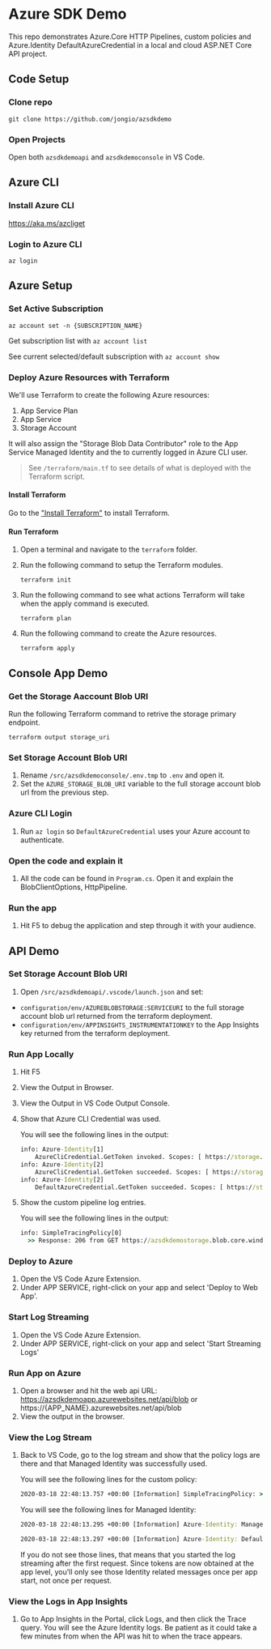 # Azure SDK Demo

This repo demonstrates Azure.Core HTTP Pipelines, custom policies and Azure.Identity DefaultAzureCredential in a local and cloud ASP.NET Core API project.

## Code Setup

### Clone repo

`git clone https://github.com/jongio/azsdkdemo`

### Open Projects

Open both `azsdkdemoapi` and `azsdkdemoconsole` in VS Code.

## Azure CLI

### Install Azure CLI

https://aka.ms/azcliget

### Login to Azure CLI

`az login`

## Azure Setup

### Set Active Subscription

`az account set -n {SUBSCRIPTION_NAME}`

Get subscription list with `az account list`

See current selected/default subscription with `az account show`

### Deploy Azure Resources with Terraform

We'll use Terraform to create the following Azure resources:

1. App Service Plan
1. App Service
1. Storage Account

It will also assign the "Storage Blob Data Contributor" role to the App Service Managed Identity and the to currently logged in Azure CLI user.

> See `/terraform/main.tf` to see details of what is deployed with the Terraform script.

#### Install Terraform

Go to the ["Install Terraform"](https://learn.hashicorp.com/terraform/getting-started/install.html#install-terraform) to install Terraform.

#### Run Terraform

1. Open a terminal and navigate to the `terraform` folder.

1. Run the following command to setup the Terraform modules.

   `terraform init`

1. Run the following command to see what actions Terraform will take when the apply command is executed.

   `terraform plan`

1. Run the following command to create the Azure resources.

   `terraform apply`

## Console App Demo

### Get the Storage Aaccount Blob URI

Run the following Terraform command to retrive the storage primary endpoint.

`terraform output storage_uri`

### Set Storage Account Blob URI

1. Rename `/src/azsdkdemoconsole/.env.tmp` to `.env` and open it.
1. Set the `AZURE_STORAGE_BLOB_URI` variable to the full storage account blob url from the previous step.

### Azure CLI Login

1. Run `az login` so `DefaultAzureCredential` uses your Azure account to authenticate.

### Open the code and explain it

1. All the code can be found in `Program.cs`. Open it and explain the BlobClientOptions, HttpPipeline.

### Run the app

1. Hit F5 to debug the application and step through it with your audience.

## API Demo

### Set Storage Account Blob URI

1. Open `/src/azsdkdemoapi/.vscode/launch.json` and set:
 - `configuration/env/AZUREBLOBSTORAGE:SERVICEURI` to the full storage account blob url returned from the terraform deployment.
 - `configuration/env/APPINSIGHTS_INSTRUMENTATIONKEY` to the App Insights key returned from the terraform deployment.


### Run App Locally

1. Hit F5
1. View the Output in Browser.
1. View the Output in VS Code Output Console.
1. Show that Azure CLI Credential was used.

   You will see the following lines in the output:

   ```cmd
   info: Azure-Identity[1]
       AzureCliCredential.GetToken invoked. Scopes: [ https://storage.azure.com/.default ] ParentRequestId: c7e8b2b7-a86d-4710-a10e-99f44eedb8bc
   info: Azure-Identity[2]
       AzureCliCredential.GetToken succeeded. Scopes: [ https://storage.azure.com/.default ] ParentRequestId: c7e8b2b7-a86d-4710-a10e-99f44eedb8bc ExpiresOn: 2020-03-18T23:12:27.2820620+00:00
   info: Azure-Identity[2]
       DefaultAzureCredential.GetToken succeeded. Scopes: [ https://storage.azure.com/.default ] ParentRequestId: c7e8b2b7-a86d-4710-a10e-99f44eedb8bc ExpiresOn: 2020-03-18T23:12:27.2820620+00:00
   ```

1. Show the custom pipeline log entries.

   You will see the following lines in the output:

   ```cmd
   info: SimpleTracingPolicy[0]
     >> Response: 206 from GET https://azsdkdemostorage.blob.core.windows.net/blobs/blob.txt
   ```

### Deploy to Azure

1. Open the VS Code Azure Extension.
1. Under APP SERVICE, right-click on your app and select 'Deploy to Web App'.

### Start Log Streaming

1. Open the VS Code Azure Extension.
1. Under APP SERVICE, right-click on your app and select 'Start Streaming Logs'

### Run App on Azure

1. Open a browser and hit the web api URL: https://azsdkdemoapp.azurewebsites.net/api/blob or https://{APP_NAME}.azurewebsites.net/api/blob
1. View the output in the browser.

### View the Log Stream

1. Back to VS Code, go to the log stream and show that the policy logs are there and that Managed Identity was successfully used.

   You will see the following lines for the custom policy:

   ```cmd
   2020-03-18 22:48:13.757 +00:00 [Information] SimpleTracingPolicy: >> Response: 206 from GET https://azsdkdemostorage.blob.core.windows.net/blobs/blob.txt
   ```

   You will see the following lines for Managed Identity:

   ```cmd
   2020-03-18 22:48:13.295 +00:00 [Information] Azure-Identity: ManagedIdentityCredential.GetToken succeeded. Scopes: [ https://storage.azure.com/.default ] ParentRequestId: 1fce14b9-720a-45a0-af21-146098f3ec25 ExpiresOn: 2020-03-19T01:49:40.0000000+00:00

   2020-03-18 22:48:13.297 +00:00 [Information] Azure-Identity: DefaultAzureCredential.GetToken succeeded. Scopes: [ https://storage.azure.com/.default ] ParentRequestId: 1fce14b9-720a-45a0-af21-146098f3ec25 ExpiresOn: 2020-03-19T01:49:40.0000000+00:00
   ```

   If you do not see those lines, that means that you started the log streaming after the first request. Since tokens are now obtained at the app level, you'll only see those Identity related messages once per app start, not once per request.

### View the Logs in App Insights

1. Go to App Insights in the Portal, click Logs, and then click the Trace query.  You will see the Azure Identity logs.  Be patient as it could take a few minutes from when the API was hit to when the trace appears.